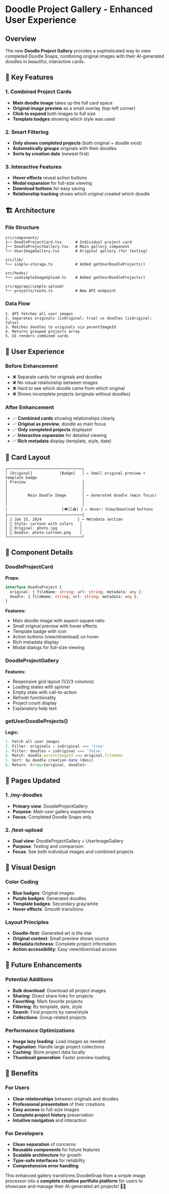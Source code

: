# Doodle Project Gallery - Enhanced User Experience

## Overview
The new **Doodle Project Gallery** provides a sophisticated way to view completed Doodle Snaps, combining original images with their AI-generated doodles in beautiful, interactive cards.

## 🎨 Key Features

### **1. Combined Project Cards**
- **Main doodle image** takes up the full card space
- **Original image preview** as a small overlay (top-left corner)
- **Click to expand** both images to full size
- **Template badges** showing which style was used

### **2. Smart Filtering**
- **Only shows completed projects** (both original + doodle exist)
- **Automatically groups** originals with their doodles
- **Sorts by creation date** (newest first)

### **3. Interactive Features**
- **Hover effects** reveal action buttons
- **Modal expansion** for full-size viewing
- **Download buttons** for easy saving
- **Relationship tracking** shows which original created which doodle

## 🏗️ Architecture

### **File Structure**
```
src/components/
├── DoodleProjectCard.tsx      # Individual project card
├── DoodleProjectGallery.tsx   # Main gallery component
└── UserImageGallery.tsx       # Original gallery (for testing)

src/lib/
└── simple-storage.ts          # Added getUserDoodleProjects()

src/hooks/
└── useSimpleImageUpload.ts    # Added getUserDoodleProjects()

src/app/api/simple-upload/
└── projects/route.ts          # New API endpoint
```

### **Data Flow**
```
1. API fetches all user images
2. Separates originals (isOriginal: true) vs doodles (isOriginal: false)
3. Matches doodles to originals via parentImageId
4. Returns grouped projects array
5. UI renders combined cards
```

## 🎯 User Experience

### **Before Enhancement**
- ❌ Separate cards for originals and doodles
- ❌ No visual relationship between images
- ❌ Hard to see which doodle came from which original
- ❌ Shows incomplete projects (originals without doodles)

### **After Enhancement**
- ✅ **Combined cards** showing relationships clearly
- ✅ **Original as preview**, doodle as main focus
- ✅ **Only completed projects** displayed
- ✅ **Interactive expansion** for detailed viewing
- ✅ **Rich metadata** display (template, style, date)

## 📱 Card Layout

```
┌─────────────────────────────────┐
│ [Original]            [Badge]   │ ← Small original preview + template badge
│ Preview                         │
│                                 │
│                                 │
│         Main Doodle Image       │ ← Generated doodle (main focus)
│                                 │
│                                 │
│                        [👁][📥] │ ← Hover: View/Download buttons
├─────────────────────────────────┤
│ 📅 Jan 15, 2024                │ ← Metadata section
│ 🎨 Style: cartoon with colors   │
│ 📁 Original: photo.jpg          │
│ 📁 Doodle: photo-cartoon.png    │
└─────────────────────────────────┘
```

## 🔧 Component Details

### **DoodleProjectCard**
**Props:**
```typescript
interface DoodleProject {
  original: { fileName: string; url: string; metadata: any };
  doodle: { fileName: string; url: string; metadata: any };
}
```

**Features:**
- Main doodle image with aspect-square ratio
- Small original preview with hover effects
- Template badge with icon
- Action buttons (view/download) on hover
- Rich metadata display
- Modal dialogs for full-size viewing

### **DoodleProjectGallery**
**Features:**
- Responsive grid layout (1/2/3 columns)
- Loading states with spinner
- Empty state with call-to-action
- Refresh functionality
- Project count display
- Explanatory help text

### **getUserDoodleProjects()**
**Logic:**
```typescript
1. Fetch all user images
2. Filter: originals = isOriginal === 'true'
3. Filter: doodles = isOriginal === 'false'
4. Match: doodle.parentImageId === original.fileName
5. Sort: by doodle creation date (desc)
6. Return: Array<{original, doodle}>
```

## 🎪 Pages Updated

### **1. /my-doodles**
- **Primary view**: DoodleProjectGallery
- **Purpose**: Main user gallery experience
- **Focus**: Completed Doodle Snaps only

### **2. /test-upload**
- **Dual view**: DoodleProjectGallery + UserImageGallery
- **Purpose**: Testing and comparison
- **Focus**: See both individual images and combined projects

## 💫 Visual Design

### **Color Coding**
- **Blue badges**: Original images
- **Purple badges**: Generated doodles
- **Template badges**: Secondary gray/white
- **Hover effects**: Smooth transitions

### **Layout Principles**
- **Doodle-first**: Generated art is the star
- **Original context**: Small preview shows source
- **Metadata richness**: Complete project information
- **Action accessibility**: Easy view/download access

## 🚀 Future Enhancements

### **Potential Additions**
- **Bulk download**: Download all project images
- **Sharing**: Direct share links for projects
- **Favoriting**: Mark favorite projects
- **Filtering**: By template, date, style
- **Search**: Find projects by name/style
- **Collections**: Group related projects

### **Performance Optimizations**
- **Image lazy loading**: Load images as needed
- **Pagination**: Handle large project collections
- **Caching**: Store project data locally
- **Thumbnail generation**: Faster preview loading

## 🎯 Benefits

### **For Users**
- **Clear relationships** between originals and doodles
- **Professional presentation** of their creations
- **Easy access** to full-size images
- **Complete project history** preservation
- **Intuitive navigation** and interaction

### **For Developers**
- **Clean separation** of concerns
- **Reusable components** for future features
- **Scalable architecture** for growth
- **Type-safe interfaces** for reliability
- **Comprehensive error handling**

This enhanced gallery transforms DoodleSnap from a simple image processor into a **complete creative portfolio platform** for users to showcase and manage their AI-generated art projects! 🎨✨
